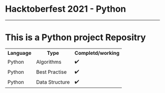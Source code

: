 # Hacktoberfest 2021 - Python
___
<h1>This is a Python project Repositry</h1>


<table>
  <tr>
    <th>Language</th>
    <th>Type</th>
    <th>Completd/working</th>
  </tr>
  <tr>
    <td>Python</td>
    <td>Algorithms</td>
    <td>✔️</td>
  </tr>
  <tr>
    <td>Python</td>
    <td>Best Practise</td>
    <td>✔️</td>
  </tr>
  <tr>
    <td>Python</td>
    <td>Data Structure</td>
    <td>✔️</td>
  </tr>
 
</table>